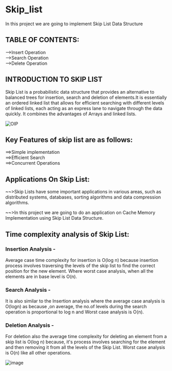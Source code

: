 # Skip_list
<P>In this project we are going to implement Skip List Data Structure</P>

<h2>TABLE OF CONTENTS:</h2>
  -->Insert Operation
<br>
  -->Search Operation
<br>
  -->Delete Operation


<h2>INTRODUCTION TO SKIP LIST</h2>
<p>Skip List is a probabilistic data structure that provides an alternative to balanced trees for insertion, search and deletion of elements.It is essentially an ordered linked list that allows for efficient searching with different levels of linked lists, each acting as an express lane to navigate through the data quickly.
It combines the advantages of Arrays and linked lists.</p>

![OIP](https://github.com/CybersecurityDSA/skip_list/assets/167642797/1abf7b55-0966-4d74-aab8-dfedc2556d17)

<h2>Key Features of skip list are as follows:</h2>
==>Simple implementation
<br>
==>Efficient Search
<br>
==>Concurrent Operations

<h2>Applications On Skip List: </h2>
<p>~~>Skip Lists have some important applications in various areas, such as distributed systems, databases, sorting algorithms
  and data compression algorithms.</p>
<p>~~>In this project we are going to do an application on Cache Memory Implementation using Skip List Data Structure.</p>

  <h2>Time complexity analysis of Skip List: </h2>
<h3>Insertion Analysis -</h3>
<p>Average case time complexity for insertion is O(log n) because insertion process involves traversing the levels of the skip list to find the correct position for the new element. Where worst case analysis, when all the elements are in base level is O(n).</p>

<h3>Search Analysis -</h3>
<p>It is also similar to the Insertion analysis where the average case analysis is O(logn) as because ,on average, the no.of levels during the search operation is proportional to log n and Worst case analysis is O(n).</p>

<h3>Deletion Analysis -</h3>
<p>For deletion also the average time complexity for deleting an element from a skip list is O(log n) because, it's process involves searching for the element and then removing it from all the levels of the Skip List. Worst case analysis is O(n) like all other operations.</p>

![image](https://github.com/CybersecurityDSA/skip_list/assets/167642797/6dbc61f7-7699-4474-971f-5312986063ad)
